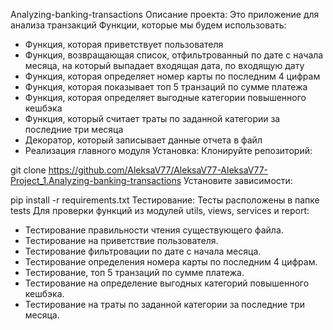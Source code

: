 Analyzing-banking-transactions
Описание проекта:
Это приложение для анализа транзакций 
Функции, которые мы будем использовать:
- Функция, которая приветствует пользователя
- Функция, возвращающая список, отфильтрованный по дате с начала месяца, на который выпадает входящая дата,
    по входящую дату
- Функция, которая определяет номер карты по последним 4 цифрам
- Функция, которая показывает топ 5 транзаций по сумме платежа
- Функция, которая определяет выгодные категории повышенного кешбэка
- Функция, который считает траты по заданной категории за последние три месяца
- Декоратор, который записывает данные отчета в файл
- Реализация главного модуля
Установка:
Клонируйте репозиторий:

git clone https://github.com/AleksaV77/AleksaV77-AleksaV77-Project_1.Analyzing-banking-transactions
Установите зависимости:

pip install -r requirements.txt
Тестирование:
Тесты расположены в папке tests
Для проверки функций из модулей utils, views, services и report:
- Тестирование правильности чтения существующего файла.
- Тестирование на приветствие пользователя.
- Тестирование фильтровации по дате с начала месяца.
- Тестирование определения номера карты по последним 4 цифрам.
- Тестирование, топ 5 транзаций по сумме платежа.
- Тестирование на определение выгодных категорий повышенного кешбэка.
- Тестирование на траты по заданной категории за последние три месяца.